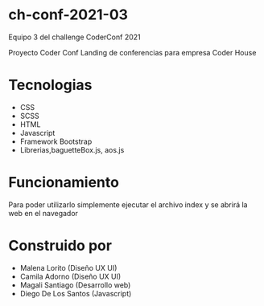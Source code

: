 # ch-conf-2021-03
Equipo 3 del challenge CoderConf 2021

Proyecto Coder Conf
Landing de conferencias para empresa Coder House   

# Tecnologias

- CSS
- SCSS
- HTML
- Javascript
- Framework Bootstrap
- Librerias,baguetteBox.js, aos.js 

# Funcionamiento
Para poder utilizarlo simplemente ejecutar el archivo index y se abrirá la web en el navegador

# Construido por

- Malena Lorito (Diseño UX UI)
- Camila Adorno (Diseño UX UI)
- Magali Santiago (Desarrollo web)
- Diego De Los Santos (Javascript)


